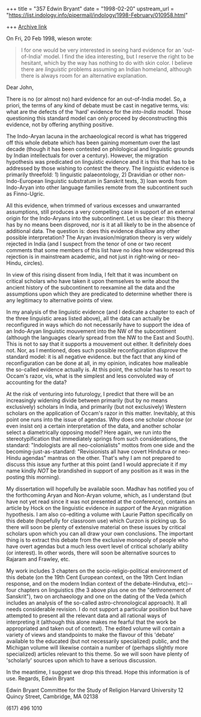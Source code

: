 +++
title = "357 Edwin Bryant"
date = "1998-02-20"
upstream_url = "https://list.indology.info/pipermail/indology/1998-February/010958.html"

+++
[Archive link](https://list.indology.info/pipermail/indology/1998-February/010958.html)

On Fri, 20 Feb 1998, wieson wrote:
> I for one would be very interested in seeing hard evidence for an
> 'out-of-India' model. I find the idea interesting, but I reserve the right
> to be hesitant, which by the way has nothing to do with skin color. I
> believe there are *linguistic* problems assuming an Indian homeland,
> although there is always room for an alternative explanation.

Dear John,

There is no (or almost no) hard evidence for an out-of-India
model. So, a priori, the terms of any kind of debate must be cast in
negative terms, vis: what are the defects of the 'hard' evidence for the
*into-India* model. Those questioning this standard model can only proceed
by deconstructing this evidence, not by offering anything positive.

The Indo-Aryan lacuna in the archaeological record is what has triggered
off this whole debate which has been gaining momentum over the last decade
(though it has been contested on philological and linguistic grounds
by Indian intellectuals for over a century). However, the migration
hypothesis was predicated on linguistic evidence and it is this that has
to be addressed by those wishing to contest the theory.  The linguistic
evidence is primarily threefold: 1) linguistic palaeontology, 2) Dravidian
or other non-Indo-European linguistic substratum in Sanskrit texts, 3)
loan words from Indo-Aryan into other language families remote from the
subcontinent such as Finno-Ugric.

All this evidence, when trimmed of various excesses and unwarranted
assumptions, still produces a very compelling case in support of an
external origin for the Indo-Aryans into the subcontinent.  Let us be
clear: this theory has by no means been disproved, nor is it at all
likely to be in the absence of additional data. The question is: does
this evidence disallow any other possible interpretation?  The Aryan
invasion/migration theory is very widely rejected in India (and I suspect
from the tenor of one or two recent comments that some members of this
list have no idea how widespread this rejection is in mainstream
academic, and not just in right-wing or neo-Hindu, circles).

In view of this rising dissent from India, I felt that  it was incumbent
on critical scholars who have taken it upon themselves to write about the
ancient history of the subcontinent to reexamine all the data and the
assumptions upon which they are predicated to determine whether there is
any legitimacy to alternative points of view.

In my analysis of the linguistic evidence (and I dedicate a chapter to
each of the three linguistic areas listed above), all the data can
actually be reconfigured in ways which do not necessarily have to support
the idea of an Indo-Aryan linguistic mouvement into the NW of
the subcontinent (although the languages clearly spread from the NW to the
East and South). This is not to say that it supports a mouvement out
either.  It definitely does not. Nor, as I mentioned, does such
possible reconfiguration *disprove* the standard model: it is all negative
evidence. but the fact that any kind of reconfiguration can be done at
all, in my opinion, indicates how malleable the so-called evidence
actually is. At this point, the scholar has to resort to Occam's razor,
vis, what is the simplest and less convoluted way of accounting for the
data?

At the risk of venturing into futurology, I predict that there will be an
increasingly widening divide between primarily (but by no means
exclusively) scholars in India, and primarily (but not exclusively)
Western scholars on the application of Occam's razor in this matter.
Inevitably, at this point one runs into the issue of agendas. Why does one
scholar *choose* (or even insist on) a certain interpretation of the data,
and another scholar select a diametrically opposing model? Here again, we
run into the stereotypification that immediately springs from  such
considerations, the standard: "Indologists are all neo-colonialists"
mottos from one side and the becoming-just-as-standard: "Revisionists all
have covert Hindutva or neo-Hindu agendas" mantras on the other.  That's
why I am not prepared to discuss this issue any further at this point (and
I would appreciate it if my name kindly *NOT* be brandished in support of
any position as it was in the posting this morning).

My dissertation will hopefully be available soon.  Madhav has notified you
of the forthcoming Aryan and Non-Aryan volume, which, as I understand
(but have not yet read since it was not presented at the conference),
contains an article by Hock on the linguistic evidence *in support* of the
Aryan migration hypothesis. I am also co-editing a volume with
Laurie Patton specifically on this debate (hopefully for classroom
use) which Curzon is picking up. So there will soon be plenty of
extensive material on these issues by critical scholars upon which you can
all draw your own conclusions.  The important thing is to extract this
debate from the exclusive monopoly of people who have overt agendas
but a much less overt level of critical scholarly ability (or interest).
In other words, there will soon be alternative sources to Rajaram and
Frawley, etc.

My work includes 3 chapters on the socio-religio-political environment
of this debate (on the 19th Cent European context, on the 19th Cent Indian
response, and  on the modern Indian context of the debate-Hindutva,
etc)--four chapters on linguistics (the 3 above plus one on the
"dethronement of Sanskrit"), two on archaeology and one on the dating of
the Veda (which includes an analysis of the so-called astro-chronological
approach).  It all needs considerable revision. I do not support a
particular position but have attempted to present all the relevant data
and all rational ways of interpreting it (although this alone makes me
fearful that the work be appropriated and taken out of context).  The
edited volume will contain a variety of views and standpoints to make the
flavour of this 'debate' available to the educated (but not necessarily
specialized) public, and the Michigan volume will likewise contain a
number of (perhaps slightly more specialized) articles relevant to this
theme. So we will soon have plenty of 'scholarly' sources upon which to
have a serious discussion.

In the meantime, I suggest we drop this thread. Hope this information is
of use.     Regards,     Edwin Bryant


Edwin Bryant
Committee for the Study of Religion
Harvard University
12 Quincy Street,
Cambridge, MA  02138

(617) 496 1010



